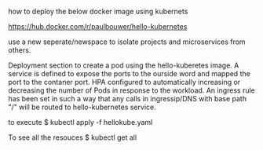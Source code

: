 how to deploy the below docker image using kubernets 

https://hub.docker.com/r/paulbouwer/hello-kubernetes

use a new seperate/newspace to isolate  projects and microservices from others.

Deployment section to create a pod using the hello-kuberetes image. 
A service is defined to expose the ports to the ourside word and mapped the port to the contaner port. 
HPA configured to automatically increasing or decreasing the number of Pods in response to the workload. 
An ingress rule has been set in such a way that any calls in ingressip/DNS with base path "/" will be routed to hello-kubernetes service. 

to execute
$ kubectl apply -f hellokube.yaml

To see all the resouces 
$ kubectl get all

